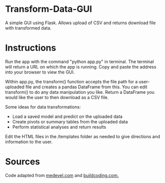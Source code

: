 # Transform-Data-GUI
 A simple GUI using Flask. Allows upload of CSV and returns download file with transformed data. 

# Instructions
Run the app with the command "python app.py" in terminal. The terminal will return a URL on which the app is running. Copy and paste the address into your browser to view the GUI.

Within app.py, the transform() function accepts the file path for a user-uploaded file and creates a pandas DataFrame from this. You can edit transform() to do any data manipulation you like. Return a DataFrame you would like the user to then download as a CSV file.

Some ideas for data transformations:
- Load a saved model and predict on the uploaded data
- Create pivots or summary tables from the uploaded data
- Perform statistical analyses and return results

Edit the HTML files in the /templates folder as needed to give directions and information to the user.

# Sources
Code adapted from <a href="https://medevel.com/flask-tutorial-upload-csv-file-and-insert-rows-into-the-database/">medevel.com</a> and <a href="https://buildcoding.com/upload-and-download-file-using-flask-in-python/">buildcoding.com.
